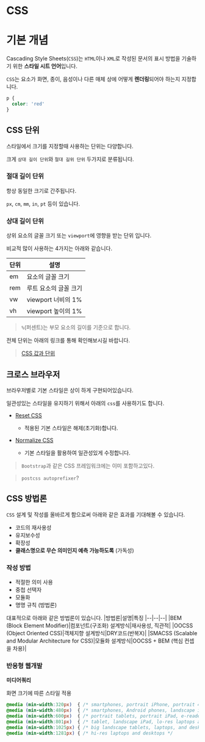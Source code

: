 # CSS


# 기본 개념
Cascading Style Sheets(`CSS`)는 `HTML`이나 `XML`로 작성된 문서의 표시 방법을 기술하기 위한 **스타일 시트 언어**입니다.

`CSS`는 요소가 화면, 종이, 음성이나 다른 매체 상에 어떻게 **렌더링**되어야 하는지 지정합니다.

```css
p {
  color: 'red'
}
```

## CSS 단위

스타일에서 크기를 지정할때 사용하는 단위는 다양합니다.

크게 `상대 길이 단위`와 `절대 길위 단위` 두가지로 분류됩니다.

### 절대 길이 단위

항상 동일한 크기로 간주됩니다.

`px`, `cm`, `mm`, `in`, `pt` 등이 있습니다.


### 상대 길이 단위

상위 요소의 글꼴 크기 또는 `viewport`에 영향을 받는 단위 입니다.

비교적 많이 사용하는 4가지는 아래와 같습니다.

|단위|설명|
|--|--|
|em|요소의 글꼴 크기|
|rem|루트 요소의 글꼴 크기|
|vw|viewport 너비의 1%|
|vh|viewport 높이의 1%|

> `%`(퍼센트)는 부모 요소의 길이를 기준으로 합니다.

전체 단위는 아래의 링크를 통해 확인해보시길 바랍니다.

> [CSS 값과 단위](https://developer.mozilla.org/ko/docs/Learn/CSS/Building_blocks/Values_and_units)


## 크로스 브라우저

브라우저별로 기본 스타일은 상이 하게 구현되어있습니다.

일관성있는 스타일을 유지하기 위해서 아래의 `css`를 사용하기도 합니다.

- [Reset CSS](https://meyerweb.com/eric/tools/css/reset/)

  - 적용된 기본 스타일은 해제(초기화)합니다.

- [Normalize CSS](https://necolas.github.io/normalize.css/)

  - 기본 스타일을 활용하여 일관성있게 수정합니다.

> `Bootstrap`과 같은 CSS 프레임워크에는 이미 포함하고있다.

> `postcss autoprefixer`?

## CSS 방법론

`CSS` 설계 및 작성를 올바르게 함으로써 아래와 같은 효과를 기대해볼 수 있습니다.

- 코드의 재사용성
- 유지보수성
- 확장성
- **클래스명으로 무슨 의미인지 예측 가능하도록** (가독성)

### 작성 방법
- 적절한 의미 사용
- 중첩 선택자
- 모듈화
- 명명 규칙 (방법론)

대표적으로 아래와 같은 방법론이 있습니다.
|방법론|설명|특징
|--|--|--|
|BEM (Block Element Modifier)|컴포넌트(구조화) 설계방식|재사용성, 직관적|
|OOCSS (Object Oriented CSS)|객체지향 설계방식|DRY코드(반복X)|
|SMACSS (Scalable and Modular Architecture for CSS)|모듈화 설계방식|OOCSS + BEM (핵심 컨셉을 차용)|


### 반응형 웹개발

**미디어쿼리**

화면 크기에 따른 스타일 적용

```css
@media (min-width:320px)  { /* smartphones, portrait iPhone, portrait 480x320 phones (Android) */ }
@media (min-width:480px)  { /* smartphones, Android phones, landscape iPhone */ }
@media (min-width:600px)  { /* portrait tablets, portrait iPad, e-readers (Nook/Kindle), landscape 800x480 phones (Android) */ }
@media (min-width:801px)  { /* tablet, landscape iPad, lo-res laptops ands desktops */ }
@media (min-width:1025px) { /* big landscape tablets, laptops, and desktops */ }
@media (min-width:1281px) { /* hi-res laptops and desktops */ 
```